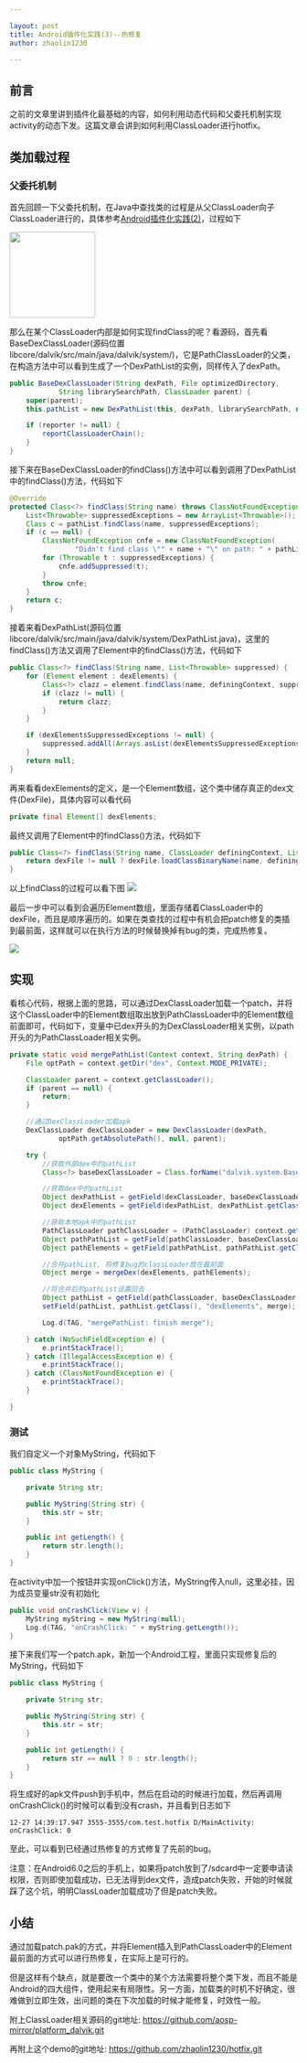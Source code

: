 ```yaml
---

layout: post
title: Android插件化实践(3)--热修复
author: zhaolin1230

---
```


## 前言

之前的文章里讲到插件化最基础的内容，如何利用动态代码和父委托机制实现activity的动态下发。这篇文章会讲到如何利用ClassLoader进行hotfix。

## 类加载过程

### 父委托机制

首先回顾一下父委托机制，在Java中查找类的过程是从父ClassLoader向子ClassLoader进行的，具体参考[Android插件化实践(2)](http://pingguohe.net/2017/12/25/android-plugin-practice-part-2.html)，过程如下


<img src="/image/2018/1/20180111_1.png" width="150">

那么在某个ClassLoader内部是如何实现findClass的呢？看源码，首先看BaseDexClassLoader(源码位置libcore/dalvik/src/main/java/dalvik/system/)，它是PathClassLoader的父类，在构造方法中可以看到生成了一个DexPathList的实例，同样传入了dexPath。

```java
public BaseDexClassLoader(String dexPath, File optimizedDirectory,
            String librarySearchPath, ClassLoader parent) {
    super(parent);
    this.pathList = new DexPathList(this, dexPath, librarySearchPath, null);

    if (reporter != null) {
        reportClassLoaderChain();
    }
}
```

接下来在BaseDexClassLoader的findClass()方法中可以看到调用了DexPathList中的findClass()方法，代码如下

```java
@Override
protected Class<?> findClass(String name) throws ClassNotFoundException {
    List<Throwable> suppressedExceptions = new ArrayList<Throwable>();
    Class c = pathList.findClass(name, suppressedExceptions);
    if (c == null) {
        ClassNotFoundException cnfe = new ClassNotFoundException(
                "Didn't find class \"" + name + "\" on path: " + pathList);
        for (Throwable t : suppressedExceptions) {
            cnfe.addSuppressed(t);
        }
        throw cnfe;
    }
    return c;
}
```

接着来看DexPathList(源码位置libcore/dalvik/src/main/java/dalvik/system/DexPathList.java)，这里的findClass()方法又调用了Element中的findClass()方法，代码如下

```java
public Class<?> findClass(String name, List<Throwable> suppressed) {
    for (Element element : dexElements) {
        Class<?> clazz = element.findClass(name, definingContext, suppressed);
        if (clazz != null) {
            return clazz;
        }
    }

    if (dexElementsSuppressedExceptions != null) {
        suppressed.addAll(Arrays.asList(dexElementsSuppressedExceptions));
    }
    return null;
}
```

再来看看dexElements的定义，是一个Element数组，这个类中储存真正的dex文件(DexFile)，具体内容可以看代码

```java
private final Element[] dexElements;
```

最终又调用了Element中的findClass()方法，代码如下

```java
public Class<?> findClass(String name, ClassLoader definingContext, List<Throwable> suppressed) {
    return dexFile != null ? dexFile.loadClassBinaryName(name, definingContext, suppressed) : null;
}
```

以上findClass的过程可以看下图
![](/image/2018/1/20180111_2.png)

最后一步中可以看到会遍历Element数组，里面存储着ClassLoader中的dexFile，而且是顺序遍历的。如果在类查找的过程中有机会把patch修复的类插到最前面，这样就可以在执行方法的时候替换掉有bug的类，完成热修复。

![](/image/2018/1/20180111_3.png)

## 实现

看核心代码，根据上面的思路，可以通过DexClassLoader加载一个patch，并将这个ClassLoader中的Element数组取出放到PathClassLoader中的Element数组前面即可，代码如下，变量中已dex开头的为DexClassLoader相关实例，以path开头的为PathClassLoader相关实例。

```java
private static void mergePathList(Context context, String dexPath) {
    File optPath = context.getDir("dex", Context.MODE_PRIVATE);

    ClassLoader parent = context.getClassLoader();
    if (parent == null) {
        return;
    }

    //通过DexClassLoader加载apk
    DexClassLoader dexClassLoader = new DexClassLoader(dexPath,
            optPath.getAbsolutePath(), null, parent);

    try {
        //获取外部dex中的pathList
        Class<?> baseDexClassLoader = Class.forName("dalvik.system.BaseDexClassLoader");

        //获取dex中的pathList
        Object dexPathList = getField(dexClassLoader, baseDexClassLoader, "pathList");
        Object dexElements = getField(dexPathList, dexPathList.getClass(), "dexElements");

        //获取本地apk中的pathList
        PathClassLoader pathClassLoader = (PathClassLoader) context.getClassLoader();
        Object pathPathList = getField(pathClassLoader, baseDexClassLoader, "pathList");
        Object pathElements = getField(pathPathList, pathPathList.getClass(), "dexElements");

        //合并pathList, 将修复bug的classLoader放在最前面
        Object merge = mergeDex(dexElements, pathElements);

        //将合并后的pathList设置回去
        Object pathList = getField(pathClassLoader, baseDexClassLoader, "pathList");
        setField(pathList, pathList.getClass(), "dexElements", merge);

        Log.d(TAG, "mergePathList: finish merge");

    } catch (NoSuchFieldException e) {
        e.printStackTrace();
    } catch (IllegalAccessException e) {
        e.printStackTrace();
    } catch (ClassNotFoundException e) {
        e.printStackTrace();
    }

}
```

### 测试

我们自定义一个对象MyString，代码如下

```java
public class MyString {

    private String str;

    public MyString(String str) {
        this.str = str;
    }

    public int getLength() {
        return str.length();
    }
}

```

在activity中加一个按钮并实现onClick()方法，MyString传入null，这里必挂，因为成员变量str没有初始化

```java
public void onCrashClick(View v) {
    MyString myString = new MyString(null);
    Log.d(TAG, "onCrashClick: " + myString.getLength());
}
```

接下来我们写一个patch.apk，新加一个Android工程，里面只实现修复后的MyString，代码如下

```java
public class MyString {

    private String str;

    public MyString(String str) {
        this.str = str;
    }

    public int getLength() {
        return str == null ? 0 : str.length();
    }
}
```

将生成好的apk文件push到手机中，然后在启动的时候进行加载，然后再调用onCrashClick()的时候可以看到没有crash，并且看到日志如下

```shell
12-27 14:39:17.947 3555-3555/com.test.hotfix D/MainActivity: onCrashClick: 0
```

至此，可以看到已经通过热修复的方式修复了先前的bug。

注意：在Android6.0之后的手机上，如果将patch放到了/sdcard中一定要申请读权限，否则即使加载成功，已无法得到dex文件，造成patch失败，开始的时候就踩了这个坑，明明ClassLoader加载成功了但是patch失败。

## 小结

通过加载patch.pak的方式，并将Element插入到PathClassLoader中的Element最前面的方式可以进行热修复，在实际上是可行的。

但是这样有个缺点，就是要改一个类中的某个方法需要将整个类下发，而且不能是Android的四大组件，使用起来有局限性。另一方面，加载类的时机不好确定，很难做到立即生效，出问题的类在下次加载的时候才能修复，时效性一般。

附上ClassLoader相关源码的git地址: https://github.com/aosp-mirror/platform_dalvik.git

再附上这个demo的git地址: https://github.com/zhaolin1230/hotfix.git